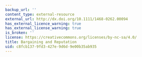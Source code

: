 ```yaml
---
backup_url: ''
content_type: external-resource
external_url: http://dx.doi.org/10.1111/1468-0262.00094
has_external_licence_warning: true
has_external_license_warning: true
is_broken: ''
license: https://creativecommons.org/licenses/by-nc-sa/4.0/
title: Bargaining and Reputation
uid: c8fcb137-9fd3-427e-9d6d-9e00b35ab935
---
```

